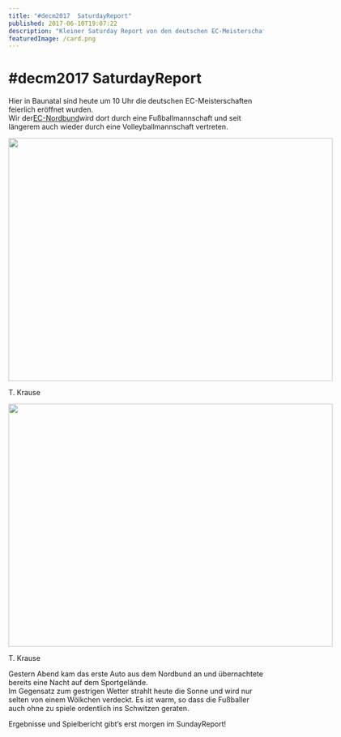 ```yaml
---
title: "#decm2017  SaturdayReport"
published: 2017-06-10T19:07:22
description: "Kleiner Saturday Report von den deutschen EC-Meisterschaften in Baunatal\n\n#meinEC #wirsindderNordbund #Volleyball #Fußball #alotoffun"
featuredImage: /card.png
---
```


# #decm2017  SaturdayReport

<p>Hier in Baunatal sind heute um 10 Uhr die deutschen EC-Meisterschaften feierlich eröffnet wurden.<br>Wir der<a href="https://www.ec-nordbund.de/">EC-Nordbund</a>wird dort durch eine Fußballmannschaft und seit längerem auch wieder durch eine Volleyballmannschaft vertreten.</p><p></p><div style="width: 650px"><img aria-describedby="caption-attachment-1018" src="/old/G0081854-e-640x480.jpg" alt width="640" height="480"><p>T. Krause</p></div><p></p><div style="width: 650px"><img aria-describedby="caption-attachment-1019" src="/old/G0012317-e-640x480.jpg" alt width="640" height="480"><p>T. Krause</p></div><p>Gestern Abend kam das erste Auto aus dem Nordbund an und übernachtete bereits eine Nacht auf dem Sportgelände.<br>Im Gegensatz zum gestrigen Wetter strahlt heute die Sonne und wird nur selten von einem Wölkchen verdeckt. Es ist warm, so dass die Fußballer auch ohne zu spiele ordentlich ins Schwitzen geraten.</p><p>Ergebnisse und Spielbericht gibt&#8217;s erst morgen im SundayReport!</p>